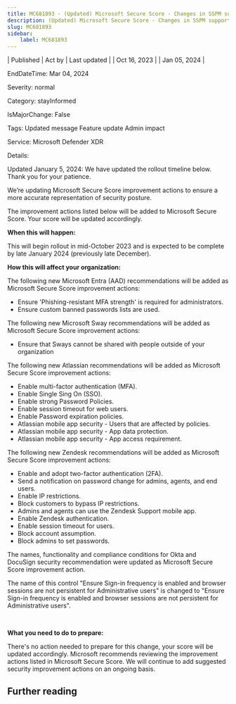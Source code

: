 ```yaml
---
title: MC681893 - (Updated) Microsoft Secure Score - Changes in SSPM support
description: (Updated) Microsoft Secure Score - Changes in SSPM support
slug: MC681893
sidebar:
    label: MC681893
---
```



| Published | Act by | Last updated |
| Oct 16, 2023 |  | Jan 05, 2024 |

EndDateTime: Mar 04, 2024

Severity: normal

Category: stayInformed

IsMajorChange: False

Tags: Updated message Feature update Admin impact

Service: Microsoft Defender XDR

Details: 

<p>Updated January 5, 2024: We have updated the rollout timeline below. Thank you for your patience.</p><p>We’re updating Microsoft Secure Score improvement actions to ensure a more accurate representation of security posture. </p><p>The improvement actions listed below will be added to Microsoft Secure Score. Your score will be updated accordingly.</p><p>
</p><p><b>When this will happen:</b>
</p><p>This will begin rollout in mid-October 2023 and is expected to be complete by late January 2024 (previously late December).</p><p>
</p><p><b>How this will affect your organization:</b></p><p>The following new Microsoft Entra (AAD) recommendations will be added as Microsoft Secure Score improvement actions:
</p><p>
</p><ul><li>Ensure 'Phishing-resistant MFA strength' is required for administrators.</li><li>Ensure custom banned passwords lists are used.</li></ul><p>The following new Microsoft Sway recommendations will be added as Microsoft Secure Score improvement actions:
</p><p>
</p><ul><li>Ensure that Sways cannot be shared with people outside of your organization</li></ul><p>The following new Atlassian recommendations will be added as Microsoft Secure Score improvement actions:</p><ul><li>Enable multi-factor authentication (MFA).</li><li>Enable Single Sing On (SSO).</li><li>Enable strong Password Policies.</li><li>Enable session timeout for web users.</li><li>Enable Password expiration policies.</li><li>Atlassian mobile app security - Users that are affected by policies.</li><li>Atlassian mobile app security - App data protection.</li><li>Atlassian mobile app security - App access requirement.</li></ul><p>The following new Zendesk recommendations will be added as Microsoft Secure Score improvement actions:</p><ul><li>Enable and adopt two-factor authentication (2FA).
</li><li>Send a notification on password change for admins, agents, and end users.</li><li>Enable IP restrictions.</li><li>Block customers to bypass IP restrictions.</li><li>Admins and agents can use the Zendesk Support mobile app.<br></li><li>Enable Zendesk authentication.<br></li><li>Enable session timeout for users.<br></li><li>Block account assumption.
</li><li>Block admins to set passwords.</li></ul><p>The names, functionality and compliance conditions for Okta&nbsp;and DocuSign&nbsp;security recommendation were updated as Microsoft Secure Score improvement action.<br></p><p>The name of this control "Ensure Sign-in frequency is enabled and browser sessions are not persistent for Administrative users" is changed to "Ensure Sign-in frequency is enabled and browser sessions are not persistent for Administrative users".</p><p><br></p><p><b>What you need to do to prepare:</b> <br></p><p>There's no action needed to prepare for this change, your score will be updated accordingly.&nbsp;Microsoft recommends reviewing the improvement actions listed in Microsoft Secure Score.&nbsp;We will continue to add suggested security improvement actions on an ongoing basis.</p>

## Further reading
